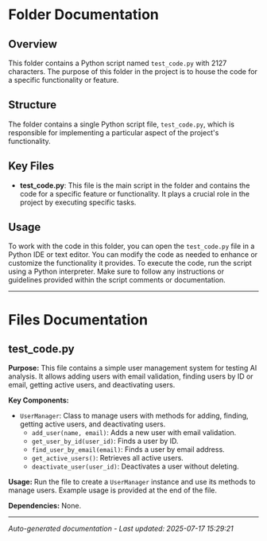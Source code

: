 # Folder Documentation

## Overview
This folder contains a Python script named `test_code.py` with 2127 characters. The purpose of this folder in the project is to house the code for a specific functionality or feature.

## Structure
The folder contains a single Python script file, `test_code.py`, which is responsible for implementing a particular aspect of the project's functionality.

## Key Files
- **test_code.py**: This file is the main script in the folder and contains the code for a specific feature or functionality. It plays a crucial role in the project by executing specific tasks.

## Usage
To work with the code in this folder, you can open the `test_code.py` file in a Python IDE or text editor. You can modify the code as needed to enhance or customize the functionality it provides. To execute the code, run the script using a Python interpreter. Make sure to follow any instructions or guidelines provided within the script comments or documentation.

---

# Files Documentation

## test_code.py

**Purpose:** This file contains a simple user management system for testing AI analysis. It allows adding users with email validation, finding users by ID or email, getting active users, and deactivating users.

**Key Components:**
- `UserManager`: Class to manage users with methods for adding, finding, getting active users, and deactivating users.
  - `add_user(name, email)`: Adds a new user with email validation.
  - `get_user_by_id(user_id)`: Finds a user by ID.
  - `find_user_by_email(email)`: Finds a user by email address.
  - `get_active_users()`: Retrieves all active users.
  - `deactivate_user(user_id)`: Deactivates a user without deleting.

**Usage:** Run the file to create a `UserManager` instance and use its methods to manage users. Example usage is provided at the end of the file.

**Dependencies:** None.

---
*Auto-generated documentation - Last updated: 2025-07-17 15:29:21*
